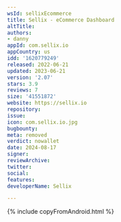 ```yaml
---
wsId: sellixEcommerce
title: Sellix - eCommerce Dashboard
altTitle: 
authors:
- danny
appId: com.sellix.io
appCountry: us
idd: '1620779249'
released: 2022-06-21
updated: 2023-06-21
version: '2.07'
stars: 3.9
reviews: 7
size: '41551872'
website: https://sellix.io
repository: 
issue: 
icon: com.sellix.io.jpg
bugbounty: 
meta: removed
verdict: nowallet
date: 2024-08-17
signer: 
reviewArchive: 
twitter: 
social: 
features: 
developerName: Sellix

---
```


{% include copyFromAndroid.html %}